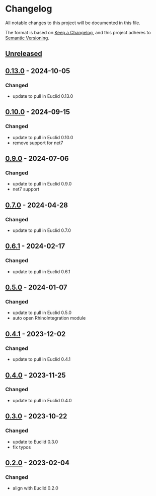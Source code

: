 # Changelog

All notable changes to this project will be documented in this file.

The format is based on [Keep a Changelog](https://keepachangelog.com/en/1.0.0/),
and this project adheres to [Semantic Versioning](https://semver.org/spec/v2.0.0.html).

## [Unreleased]

## [0.13.0] - 2024-10-05
### Changed
- update to pull in Euclid 0.13.0

## [0.10.0] - 2024-09-15
### Changed
- update to pull in Euclid 0.10.0
- remove support for net7

## [0.9.0] - 2024-07-06
### Changed
- update to pull in Euclid 0.9.0
- net7 support

## [0.7.0] - 2024-04-28
### Changed
- update to pull in Euclid 0.7.0

## [0.6.1] - 2024-02-17
### Changed
- update to pull in Euclid 0.6.1

## [0.5.0] - 2024-01-07
### Changed
- update to pull in Euclid 0.5.0
- auto open RhinoIntegration module

## [0.4.1] - 2023-12-02
### Changed
- update to pull in Euclid 0.4.1

## [0.4.0] - 2023-11-25
### Changed
- update to pull in Euclid 0.4.0

## [0.3.0] - 2023-10-22
### Changed
- update to Euclid 0.3.0
- fix typos

## [0.2.0] - 2023-02-04
### Changed
- align with Euclid 0.2.0



[Unreleased]: https://github.com/goswinr/Euclid.Rhino/compare/v0.13.0...HEAD
[0.13.0]: https://github.com/goswinr/Euclid.Rhino/compare/v0.10.0...v0.13.0
[0.10.0]: https://github.com/goswinr/Euclid.Rhino/compare/v0.9.0...v0.10.0
[0.9.0]: https://github.com/goswinr/Euclid.Rhino/compare/v0.7.0...v0.9.0
[0.7.0]: https://github.com/goswinr/Euclid.Rhino/compare/v0.6.1...v0.7.0
[0.6.1]: https://github.com/goswinr/Euclid.Rhino/compare/v0.5.0...v0.6.1
[0.5.0]: https://github.com/goswinr/Euclid.Rhino/compare/v0.4.1...v0.5.0
[0.4.1]: https://github.com/goswinr/Euclid.Rhino/compare/v0.4.0...v0.4.1
[0.4.0]: https://github.com/goswinr/Euclid.Rhino/compare/v0.3.0...v0.4.0
[0.3.0]: https://github.com/goswinr/Euclid.Rhino/compare/v0.2.0...v0.3.0
[0.2.0]: https://github.com/goswinr/Euclid.Rhino/releases/tag/v0.2.0

<!--
use to get tag dates:
git log --tags --simplify-by-decoration --pretty="format:%ci %d"
-->